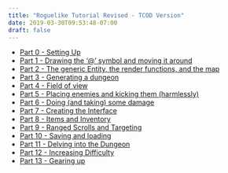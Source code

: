 ```yaml
---
title: "Roguelike Tutorial Revised - TCOD Version"
date: 2019-03-30T09:53:48-07:00
draft: false
---
```

-   [Part 0 - Setting Up](/tutorials/tcod/part-0)
-   [Part 1 - Drawing the ‘@’ symbol and moving it
    around](/tutorials/tcod/part-1)
-   [Part 2 - The generic Entity, the render functions, and the
    map](/tutorials/tcod/part-2)
-   [Part 3 - Generating a dungeon](/tutorials/tcod/part-3)
-   [Part 4 - Field of view](/tutorials/tcod/part-4)
-   [Part 5 - Placing enemies and kicking them
    (harmlessly)](/tutorials/tcod/part-5)
-   [Part 6 - Doing (and taking) some damage](/tutorials/tcod/part-6)
-   [Part 7 - Creating the Interface](/tutorials/tcod/part-7)
-   [Part 8 - Items and Inventory](/tutorials/tcod/part-8)
-   [Part 9 - Ranged Scrolls and Targeting](/tutorials/tcod/part-9)
-   [Part 10 - Saving and loading](/tutorials/tcod/part-10)
-   [Part 11 - Delving into the Dungeon](/tutorials/tcod/part-11)
-   [Part 12 - Increasing Difficulty](/tutorials/tcod/part-12)
-   [Part 13 - Gearing up](/tutorials/tcod/part-13)
